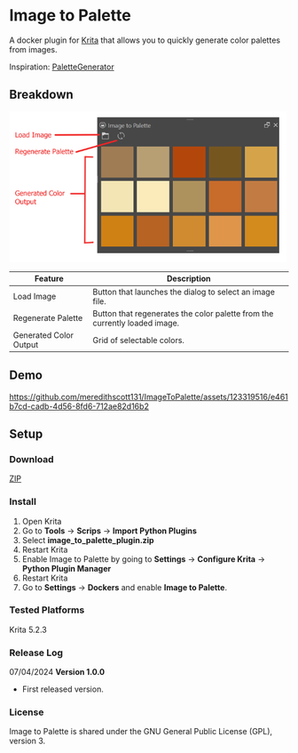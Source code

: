# Image to Palette
A docker plugin for [Krita](https://krita.org/en/) that allows you to quickly generate color palettes from images.

Inspiration: [PaletteGenerator](https://github.com/kaichi1342/PaletteGenerator?tab=readme-ov-file)

## Breakdown
<img src="screenshots\interfaceBreakdown.png" width="500"></img>

| Feature | Description |
| ----------- | ----------- |
| Load Image | Button that launches the dialog to select an image file. |
| Regenerate Palette | Button that regenerates the color palette from the currently loaded image. |
| Generated Color Output | Grid of selectable colors. |

## Demo
https://github.com/meredithscott131/ImageToPalette/assets/123319516/e461b7cd-cadb-4d56-8fd6-712ae82d16b2 

## Setup

### Download
[ZIP](https://github.com/meredithscott131/ImageToPalette/archive/refs/heads/main.zip)

### Install
1. Open Krita
2. Go to **Tools** &#8594; **Scrips** &#8594; **Import Python Plugins**
3. Select **image_to_palette_plugin.zip**
4. Restart Krita
5. Enable Image to Palette by going to **Settings** &#8594; **Configure Krita** &#8594; **Python Plugin Manager**
6. Restart Krita
7. Go to **Settings** &#8594; **Dockers** and enable **Image to Palette**. 

### Tested Platforms
Krita 5.2.3

### Release Log
07/04/2024 **Version 1.0.0**
- First released version.

### License
Image to Palette is shared under the GNU General Public License (GPL), version 3.
